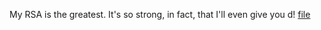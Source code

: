 My RSA is the greatest. It's so strong, in fact, that I'll even give you d! [file](${ciphertext_txt})